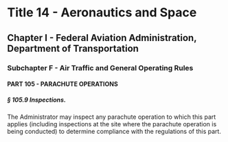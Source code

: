 
# Title 14 - Aeronautics and Space
## Chapter I - Federal Aviation Administration, Department of Transportation
### Subchapter F - Air Traffic and General Operating Rules
#### PART 105 - PARACHUTE OPERATIONS
##### § 105.9 Inspections.

The Administrator may inspect any parachute operation to which this part applies (including inspections at the site where the parachute operation is being conducted) to determine compliance with the regulations of this part.
